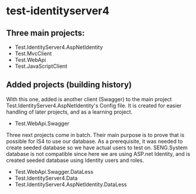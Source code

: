 # test-identityserver4

## Three main projects:
- Test.IdentityServer4.AspNetIdentity
- Test.MvcClient
- Test.WebApi
- Test.JavaScriptClient

## Added projects (building history)

With this one, added is another client (Swagger) to the main project Test.IdentityServer4.AspNetIdentity's Config file.
It is created for easier handling of later projects, and as a learning project.
- Test.WebApi.Swagger 

Three next projects come in batch. Their main purpose is to prove that is possible for IS4 to use our database. 
As a prerequisite, it was needed to create seeded database so we have actual users to test on. SENG.System database is not compatible since here we are using ASP.net Identity, and is created seeded database using Identity users and roles.

- Test.WebApi.Swagger.DataLess
- Test.IdentityServer4.Data
- Test.IdentityServer4.AspNetIdentity.DataLess

